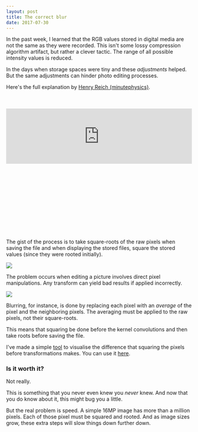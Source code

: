 ```yaml
---
layout: post
title: The correct blur
date: 2017-07-30
---
```


In the past week, I learned that the RGB values stored in digital media are not the same as they were recorded.
This isn't some lossy compression algorithm artifact, but rather a clever tactic.
The range of all possible intensity values is reduced.

In the days when storage spaces were tiny and these _adjustments_ helped.
But the same adjustments can hinder photo editing processes.

<!-- preview -->

Here's the full explanation by [Henry Reich (minutephysics)].

<div style='position: relative; width: 100%; height: 0px; padding-bottom: 60%; margin: 50px 0;'>
	<iframe
	  src="https://www.youtube.com/embed/LKnqECcg6Gw?rel=0"
	  frameborder="0"
	  allowfullscreen
	  style="width: 100%; height: auto;"
	  style="position: absolute; left: 0px; top: 0px; width: 100%; height: 100%"
	></iframe>
</div>

The gist of the process is to take square-roots of the raw pixels when saving the file and when displaying the stored files, square the stored values (since they were rooted initially).

![]({{site.baseurl}}/media/2017-07-30-correct-blur/1.png)

The problem occurs when editing a picture involves direct pixel manipulations.
Any transform can yield bad results if applied incorrectly.

![]({{site.baseurl}}/media/2017-07-30-correct-blur/2.png)

Blurring, for instance, is done by replacing each pixel with an _average_ of the pixel and the neighboring pixels.
The averaging must be applied to the raw pixels, not their square-roots.

This means that squaring be done before the kernel convolutions and then take roots before saving the file.

I've made a simple [tool] to visualise the difference that squaring the pixels before transformations makes.
You can use it [here].

### Is it worth it?

Not really.

This is something that you never even knew you _never_ knew.
And now that you do know about it, this might bug you a little.

But the real problem is speed.
A simple 16MP image has more than a million pixels. Each of those pixel must be squared and rooted.
And as image sizes grow, these extra steps will slow things down further down.

[henry reich (minutephysics)]: https://twitter.com/minutephysics
[tool]: https://github.com/zhirzh/correct-blur
[here]: https://zhirzh.github.io/correct-blur/dist
